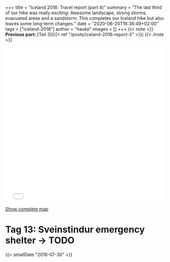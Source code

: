 +++
title = "Iceland 2018: Travel report (part 4)"
summary = "The last third of our hike was really exciting: Awesome landscape, strong storms, evacuated areas and a sandstorm. This completes our Iceland hike but also leaves some long-term changes."
date = "2020-06-20T16:36:49+02:00"
tags = ["iceland-2018"]
author = "hauke"
images = []
+++
{{< note >}}
**Previous part:** [Teil 3]({{< ref "/posts/iceland-2018-report-3" >}})
{{< /note >}}

<iframe
	width="100%"
	height="500px"
	frameborder="0"
	allowfullscreen
	src="//umap.openstreetmap.de/en/map/island-2018_1692#10/64.06/-18.75">
</iframe>
<a target="_blank" href="//umap.openstreetmap.de/en/map/island-2018_1692">
	Show complete map
</a>

# Tag 13: Sveinstindur emergency shelter → TODO
{{< smallDate "2018-07-30" >}}
